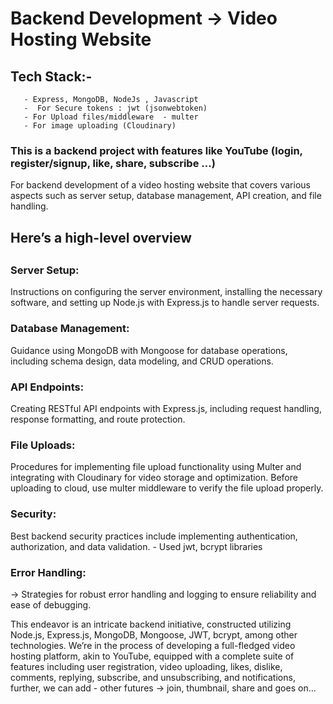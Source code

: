 # Backend Development -> Video Hosting Website

## Tech Stack:- 
       - Express, MongoDB, NodeJs , Javascript 
       -  For Secure tokens : jwt (jsonwebtoken)
       - For Upload files/middleware  - multer
       - For image uploading (Cloudinary)


### This is a backend project with features like YouTube (login, register/signup, like, share, subscribe ...)

For backend development of a video hosting website that covers various aspects such as server setup, database management, API creation, and file handling. 

<h2> Here’s a high-level overview <h2>

<h3> Server Setup: </h3>
       Instructions on configuring the server environment, installing the necessary software, and setting up Node.js with Express.js to handle server requests.
<h3>Database Management:</h3>  Guidance using MongoDB with Mongoose for database operations, including schema design, data modeling, and CRUD operations.

<h3> API Endpoints:</h3> Creating RESTful API endpoints with Express.js, including request handling, response formatting, and route protection.
<h3>
File Uploads:
</h3> Procedures for implementing file upload functionality using Multer and integrating with Cloudinary for video storage and optimization. Before uploading to cloud, use multer middleware to verify the file upload properly.

<h3>Security:</h3>
 Best backend security practices include implementing authentication, authorization, and data validation.
   - Used jwt, bcrypt libraries

<h3>Error Handling:</h3>
       ->  Strategies for robust error handling and logging to ensure reliability and ease of debugging.
 
<p>
This endeavor is an intricate backend initiative, constructed utilizing Node.js, Express.js, MongoDB, Mongoose, JWT, bcrypt, among other technologies. We’re in the process of developing a full-fledged video hosting platform, akin to YouTube, equipped with a complete suite of features including user registration, video uploading, likes, dislike, comments, replying, subscribe, and unsubscribing, and notifications, further, we can add - other futures -> join, thumbnail, share and goes on...
</p>
